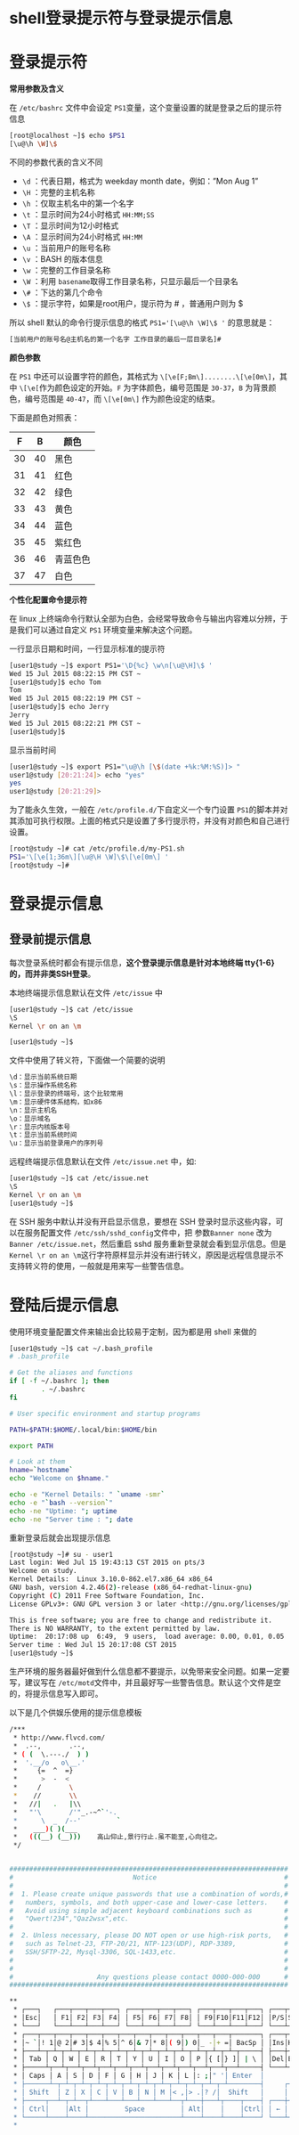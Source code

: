 # shell登录提示符与登录提示信息 

# 登录提示符

**常用参数及含义**

在 `/etc/bashrc`​ 文件中会设定 `PS1`​ 变量，这个变量设置的就是登录之后的提示符信息

```bash
[root@localhost ~]$ echo $PS1
[\u@\h \W]\$
```

不同的参数代表的含义不同

* ​`\d`​ ：代表日期，格式为 weekday month date，例如：”Mon Aug 1”
* ​`\H`​ ：完整的主机名称
* ​`\h`​ ：仅取主机名中的第一个名字
* ​`\t`​ ：显示时间为24小时格式 `HH:MM;SS`​
* ​`\T`​ ：显示时间为12小时格式
* ​`\A`​ ：显示时间为24小时格式 `HH:MM`​
* ​`\u`​ ：当前用户的账号名称
* ​`\v`​ ：BASH 的版本信息
* ​`\w`​ ：完整的工作目录名称
* ​`\W`​ ：利用 `basename`​ 取得工作目录名称，只显示最后一个目录名
* ​`\#`​ ：下达的第几个命令
* ​`\$`​ ：提示字符，如果是root用户，提示符为 # ，普通用户则为 $

所以 shell 默认的命令行提示信息的格式 `PS1='[\u@\h \W]\$ '`​ 的意思就是：

```bash
[当前用户的账号名@主机名的第一个名字 工作目录的最后一层目录名]#
```

**颜色参数**

在 `PS1`​ 中还可以设置字符的颜色，其格式为 `\[\e[F;Bm\]........\[\e[0m\]`​，其中 `\[\e[`​ 作为颜色设定的开始。`F`​ 为字体颜色，编号范围是 `30-37`​，`B`​ 为背景颜色，编号范围是 `40-47`​，而 `\[\e[0m\]`​ 作为颜色设定的结束。

下面是颜色对照表：

|F|B|颜色|
| ----| ----| ----------|
|30|40|黑色|
|31|41|红色|
|32|42|绿色|
|33|43|黄色|
|34|44|蓝色|
|35|45|紫红色|
|36|46|青蓝色色|
|37|47|白色|

**个性化配置命令提示符**

在 linux 上终端命令行默认全部为白色，会经常导致命令与输出内容难以分辨，于是我们可以通过自定义 `PS1`​ 环境变量来解决这个问题。

一行显示日期和时间，一行显示标准的提示符

```bash
[user1@study ~]$ export PS1='\D{%c} \w\n[\u@\H]\$ '
Wed 15 Jul 2015 08:22:15 PM CST ~
[user1@study]$ echo Tom                                     
Tom
Wed 15 Jul 2015 08:22:19 PM CST ~
[user1@study]$ echo Jerry                                   
Jerry
Wed 15 Jul 2015 08:22:21 PM CST ~
[user1@study]$
```

显示当前时间

```bash
[user1@study ~]$ export PS1="\u@\h [\$(date +%k:%M:%S)]> "
user1@study [20:21:24]> echo "yes"
yes
user1@study [20:21:29]>
```

为了能永久生效，一般在 `/etc/profile.d/`​ 下自定义一个专门设置 `PS1`​ 的脚本并对其添加可执行权限。上面的格式只是设置了多行提示符，并没有对颜色和自己进行设置。

```bash
[root@study ~]# cat /etc/profile.d/my-PS1.sh
PS1='\[\e[1;36m\][\u@\H \W]\$\[\e[0m\] '
[root@study ~]#
```

# 登录提示信息

## 登录前提示信息

每次登录系统时都会有提示信息，**这个登录提示信息是针对本地终端 tty{1-6} 的，而并非类SSH登录**。

本地终端提示信息默认在文件 `/etc/issue`​ 中

```bash
[user1@study ~]$ cat /etc/issue
\S
Kernel \r on an \m

[user1@study ~]$
```

文件中使用了转义符，下面做一个简要的说明

```bash
\d：显示当前系统日期
\s：显示操作系统名称
\l：显示登录的终端号，这个比较常用
\m：显示硬件体系结构，如x86
\n：显示主机名
\o：显示域名
\r：显示内核版本号
\t：显示当前系统时间
\u：显示当前登录用户的序列号
```

远程终端提示信息默认在文件 `/etc/issue.net`​ 中，如:

```bash
[user1@study ~]$ cat /etc/issue.net 
\S
Kernel \r on an \m
[user1@study ~]$
```

在 SSH 服务中默认并没有开启显示信息，要想在 SSH 登录时显示这些内容，可以在服务配置文件 `/etc/ssh/sshd_config`​ 文件中，把 参数`Banner none`​ 改为 `Banner /etc/issue.net`​，然后重启 sshd 服务重新登录就会看到显示信息。但是 `Kernel \r on an \m`​ 这行字符原样显示并没有进行转义，原因是远程信息提示不支持转义符的使用，一般就是用来写一些警告信息。

# 登陆后提示信息

使用环境变量配置文件来输出会比较易于定制，因为都是用 shell 来做的

```bash
[user1@study ~]$ cat ~/.bash_profile
# .bash_profile

# Get the aliases and functions
if [ -f ~/.bashrc ]; then
        . ~/.bashrc
fi

# User specific environment and startup programs

PATH=$PATH:$HOME/.local/bin:$HOME/bin

export PATH

# Look at them
hname=`hostname`
echo "Welcome on $hname."

echo -e "Kernel Details: " `uname -smr`
echo -e "`bash --version`"
echo -ne "Uptime: "; uptime
echo -ne "Server time : "; date
```

重新登录后就会出现提示信息

```bash
[root@study ~]# su - user1
Last login: Wed Jul 15 19:43:13 CST 2015 on pts/3
Welcome on study.
Kernel Details:  Linux 3.10.0-862.el7.x86_64 x86_64
GNU bash, version 4.2.46(2)-release (x86_64-redhat-linux-gnu)
Copyright (C) 2011 Free Software Foundation, Inc.
License GPLv3+: GNU GPL version 3 or later <http://gnu.org/licenses/gpl.html>

This is free software; you are free to change and redistribute it.
There is NO WARRANTY, to the extent permitted by law.
Uptime:  20:17:08 up  6:49,  9 users,  load average: 0.00, 0.01, 0.05
Server time : Wed Jul 15 20:17:08 CST 2015
[user1@study ~]$
```

生产环境的服务器最好做到什么信息都不要提示，以免带来安全问题。如果一定要写，建议写在 `/etc/motd`​ 文件中，并且最好写一些警告信息。默认这个文件是空的，将提示信息写入即可。

以下是几个供娱乐使用的提示信息模板

```bash
/***
 * http://www.flvcd.com/
 *  .--,       .--,
 * ( (  \.---./  ) )
 *  '.__/o   o\__.'
 *     {=  ^  =}
 *      >  -  <
 *     /       \
 *    //       \\
 *   //|   .   |\\
 *   "'\       /'"_.-~^`'-.
 *      \  _  /--'         `
 *    ___)( )(___
 *   (((__) (__)))    高山仰止,景行行止.虽不能至,心向往之。
 */
```

```bash

######################################################################
#                              Notice                                #
#                                                                    #
#  1. Please create unique passwords that use a combination of words,#
#   numbers, symbols, and both upper-case and lower-case letters.    #
#   Avoid using simple adjacent keyboard combinations such as        #
#   "Qwert!234","Qaz2wsx",etc.                                       #
#                                                                    #
#  2. Unless necessary, please DO NOT open or use high-risk ports,   #
#   such as Telnet-23, FTP-20/21, NTP-123(UDP), RDP-3389,            #
#   SSH/SFTP-22, Mysql-3306, SQL-1433,etc.                           #
#                                                                    #
#                                                                    #
#                     Any questions please contact 0000-000-000      #
######################################################################
```

```bash
**
 * ┌───┐   ┌───┬───┬───┬───┐ ┌───┬───┬───┬───┐ ┌───┬───┬───┬───┐ ┌───┬───┬───┐
 * │Esc│   │ F1│ F2│ F3│ F4│ │ F5│ F6│ F7│ F8│ │ F9│F10│F11│F12│ │P/S│S L│P/B│  ┌┐    ┌┐    ┌┐
 * └───┘   └───┴───┴───┴───┘ └───┴───┴───┴───┘ └───┴───┴───┴───┘ └───┴───┴───┘  └┘    └┘    └┘
 * ┌───┬───┬───┬───┬───┬───┬───┬───┬───┬───┬───┬───┬───┬───────┐ ┌───┬───┬───┐ ┌───┬───┬───┬───┐
 * │~ `│! 1│@ 2│# 3│$ 4│% 5│^ 6│& 7│* 8│( 9│) 0│_ -│+ =│ BacSp │ │Ins│Hom│PUp│ │N L│ / │ * │ - │
 * ├───┴─┬─┴─┬─┴─┬─┴─┬─┴─┬─┴─┬─┴─┬─┴─┬─┴─┬─┴─┬─┴─┬─┴─┬─┴─┬─────┤ ├───┼───┼───┤ ├───┼───┼───┼───┤
 * │ Tab │ Q │ W │ E │ R │ T │ Y │ U │ I │ O │ P │{ [│} ]│ | \ │ │Del│End│PDn│ │ 7 │ 8 │ 9 │   │
 * ├─────┴┬──┴┬──┴┬──┴┬──┴┬──┴┬──┴┬──┴┬──┴┬──┴┬──┴┬──┴┬──┴─────┤ └───┴───┴───┘ ├───┼───┼───┤ + │
 * │ Caps │ A │ S │ D │ F │ G │ H │ J │ K │ L │: ;│" '│ Enter  │               │ 4 │ 5 │ 6 │   │
 * ├──────┴─┬─┴─┬─┴─┬─┴─┬─┴─┬─┴─┬─┴─┬─┴─┬─┴─┬─┴─┬─┴─┬─┴────────┤     ┌───┐     ├───┼───┼───┼───┤
 * │ Shift  │ Z │ X │ C │ V │ B │ N │ M │< ,│> .│? /│  Shift   │     │ ↑ │     │ 1 │ 2 │ 3 │   │
 * ├─────┬──┴─┬─┴──┬┴───┴───┴───┴───┴───┴──┬┴───┼───┴┬────┬────┤ ┌───┼───┼───┐ ├───┴───┼───┤ E││
 * │ Ctrl│    │Alt │         Space         │ Alt│    │    │Ctrl│ │ ← │ ↓ │ → │ │   0   │ . │←─┘│
 * └─────┴────┴────┴───────────────────────┴────┴────┴────┴────┘ └───┴───┴───┘ └───────┴───┴───┘
 *
```
